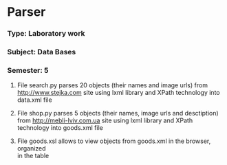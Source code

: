# Parser

### Type: Laboratory work
### Subject: Data Bases
### Semester: 5

1. File search.py parses 20 objects (their names and image urls) from http://www.stejka.com site using lxml library and XPath technology into data.xml file

2. File shop.py parses 5 objects (their names, image urls and desctiption) from http://mebli-lviv.com.ua site using lxml library and XPath technology into goods.xml file

3. File goods.xsl allows to view objects from goods.xml in the browser, organized  
in the table
